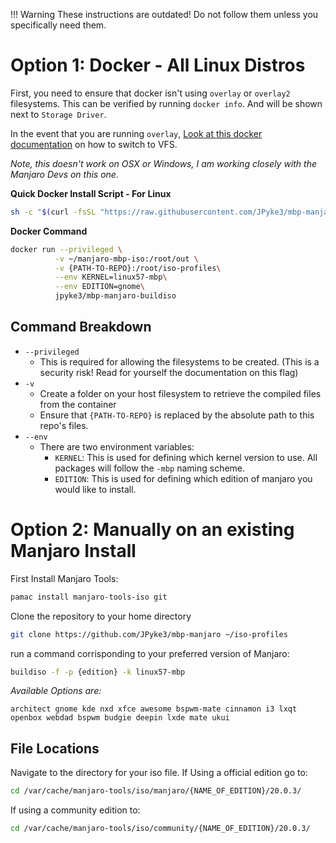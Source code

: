 !!! Warning
    These instructions are outdated! Do not follow them unless you specifically need them.

# Option 1: Docker - All Linux Distros

First, you need to ensure that docker isn't using `overlay` or `overlay2` filesystems. This can be verified by running `docker info`. And will be shown next to `Storage Driver`.

In the event that you are running `overlay`, [Look at this docker documentation](https://docs.docker.com/storage/storagedriver/vfs-driver/) on how to switch to VFS.

*Note, this doesn't work on OSX or Windows, I am working closely with the Manjaro Devs on this one.*

**Quick Docker Install Script - For Linux**

```sh
sh -c "$(curl -fsSL "https://raw.githubusercontent.com/JPyke3/mbp-manjaro/master/build-in-docker.sh")"
```

**Docker Command**

```sh
docker run --privileged \
          -v ~/manjaro-mbp-iso:/root/out \
          -v {PATH-TO-REPO}:/root/iso-profiles\
          --env KERNEL=linux57-mbp\
          --env EDITION=gnome\
          jpyke3/mbp-manjaro-buildiso
```

## Command Breakdown

- `--privileged`
    - This is required for allowing the filesystems to be created. (This is a security risk! Read for yourself the documentation on this flag)
- `-v`
    - Create a folder on your host filesystem to retrieve the compiled files from the container
    - Ensure that `{PATH-TO-REPO}` is replaced by the absolute path to this repo's files.
- `--env`
    - There are two environment variables:
        - `KERNEL`: This is used for defining which kernel version to use. All packages will follow the `-mbp` naming scheme.
        - `EDITION`: This is used for defining which edition of manjaro you would like to install.

# Option 2: Manually on an existing Manjaro Install

First Install Manjaro Tools:

```sh
pamac install manjaro-tools-iso git
```

Clone the repository to your home directory

```sh
git clone https://github.com/JPyke3/mbp-manjaro ~/iso-profiles
```

run a command corrisponding to your preferred version of Manjaro:

```sh
buildiso -f -p {edition} -k linux57-mbp
```

*Available Options are:*

```plain
architect gnome kde nxd xfce awesome bspwm-mate cinnamon i3 lxqt openbox webdad bspwm budgie deepin lxde mate ukui
```

## File Locations

Navigate to the directory for your iso file. If Using a official edition go to:

```sh
cd /var/cache/manjaro-tools/iso/manjaro/{NAME_OF_EDITION}/20.0.3/
```

If using a community edition to:

```sh
cd /var/cache/manjaro-tools/iso/community/{NAME_OF_EDITION}/20.0.3/
```
